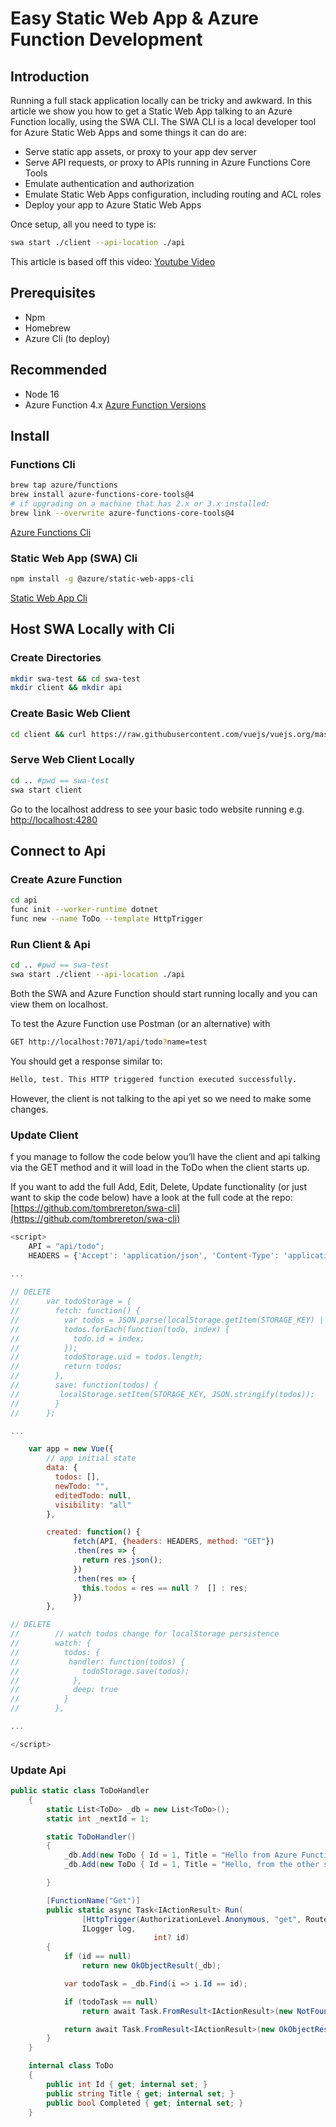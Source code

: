# Easy Static Web App & Azure Function Development
## Introduction
Running a full stack application locally can be tricky and awkward. In this article we show you how to get a Static Web App talking to an Azure Function locally, using the SWA CLI. The SWA CLI is a local developer tool for Azure Static Web Apps and some things it can do are:
- Serve static app assets, or proxy to your app dev server
- Serve API requests, or proxy to APIs running in Azure Functions Core Tools
- Emulate authentication and authorization
- Emulate Static Web Apps configuration, including routing and ACL roles
- Deploy your app to Azure Static Web Apps

 Once setup, all you need to type is:
```bash
swa start ./client --api-location ./api
```

This article is based off this video:
[Youtube Video](https://www.youtube.com/watch?v=TIh52zbi8Dk)
## Prerequisites
- Npm
- Homebrew
- Azure Cli (to deploy)

## Recommended
- Node 16
- Azure Function 4.x
[Azure Function Versions](https://docs.microsoft.com/en-au/azure/azure-functions/functions-reference-node?tabs=v2-v3-v4-export%2Cv2-v3-v4-done%2Cv2%2Cv2-log-custom-telemetry%2Cv2-accessing-request-and-response%2Cwindows-setting-the-node-version#node-version "Azure Function Versions")

## Install
### Functions Cli
```bash
brew tap azure/functions
brew install azure-functions-core-tools@4
# if upgrading on a machine that has 2.x or 3.x installed:
brew link --overwrite azure-functions-core-tools@4
```
[Azure Functions Cli](https://docs.microsoft.com/en-us/azure/azure-functions/functions-run-local?tabs=v4%2Cmacos%2Ccsharp%2Cportal%2Cbash "Azure Functions Core Tools")

### Static Web App (SWA) Cli
```bash
npm install -g @azure/static-web-apps-cli
```
[Static Web App Cli](https://azure.github.io/static-web-apps-cli/docs/use/install/)

## Host SWA Locally with Cli
### Create Directories
```bash
mkdir swa-test && cd swa-test
mkdir client && mkdir api 
```

### Create Basic Web Client
```bash
cd client && curl https://raw.githubusercontent.com/vuejs/vuejs.org/master/src/v2/examples/vue-20-todomvc/index.html -o index.html
```

### Serve Web Client Locally
```bash
cd .. #pwd == swa-test
swa start client
```

Go to the localhost address to see your basic todo website running e.g.   
[http://localhost:4280](http://localhost:4280)

## Connect to Api
### Create Azure Function
```bash
cd api
func init --worker-runtime dotnet
func new --name ToDo --template HttpTrigger
```

### Run Client & Api
```bash
cd .. #pwd == swa-test
swa start ./client --api-location ./api
```

Both the SWA and Azure Function should start running locally and you can view them on localhost.

To test the Azure Function use Postman (or an alternative) with
```bash
GET http://localhost:7071/api/todo?name=test
```

You should get a response similar to:
```bash
Hello, test. This HTTP triggered function executed successfully.
```
 
However, the client is not talking to the api yet so we need to make some changes.

### Update Client
f you manage to follow the code below you’ll have the client and api talking via the GET method and it will load in the ToDo when the client starts up. 

If you want to add the full Add, Edit, Delete, Update functionality (or just want to skip the code below) have a look at the full code at the repo:
[https://github.com/tombrereton/swa-cli](https://github.com/tombrereton/swa-cli)


```js
<script>
	API = "api/todo";
	HEADERS = {'Accept': 'application/json', 'Content-Type': 'application/json'};

...
 
// DELETE
//      var todoStorage = {
//        fetch: function() {
//          var todos = JSON.parse(localStorage.getItem(STORAGE_KEY) || "[]");
//          todos.forEach(function(todo, index) {
//            todo.id = index;
//          });
//          todoStorage.uid = todos.length;
//          return todos;
//        },
//        save: function(todos) {
//         localStorage.setItem(STORAGE_KEY, JSON.stringify(todos));
//        }
//      };

...

	var app = new Vue({
        // app initial state
        data: {
          todos: [],
          newTodo: "",
          editedTodo: null,
          visibility: "all"
        },

	 	created: function() {
	          fetch(API, {headers: HEADERS, method: "GET"})
	          .then(res => {
	            return res.json();
	          })
	          .then(res => {
	            this.todos = res == null ?  [] : res;
	          })
	    },

// DELETE
//        // watch todos change for localStorage persistence
//        watch: {
//          todos: {
//           handler: function(todos) {
//              todoStorage.save(todos);
//            },
//            deep: true
//          }
//        },

...

</script>

```

### Update Api
```cs
public static class ToDoHandler
	{
		static List<ToDo> _db = new List<ToDo>();
		static int _nextId = 1;

		static ToDoHandler()
		{
			_db.Add(new ToDo { Id = 1, Title = "Hello from Azure Function!", Completed = true });
			_db.Add(new ToDo { Id = 1, Title = "Hello, from the other side", Completed = false });

		}

		[FunctionName("Get")]
		public static async Task<IActionResult> Run(
				[HttpTrigger(AuthorizationLevel.Anonymous, "get", Route = "todo/{id:int?}")] HttpRequest req,
				ILogger log,
								int? id)
		{
			if (id == null)
				return new OkObjectResult(_db);

			var todoTask = _db.Find(i => i.Id == id);

			if (todoTask == null)
				return await Task.FromResult<IActionResult>(new NotFoundResult());

			return await Task.FromResult<IActionResult>(new OkObjectResult(todoTask));
		}
	}

	internal class ToDo
	{
		public int Id { get; internal set; }
		public string Title { get; internal set; }
		public bool Completed { get; internal set; }
	}
```
